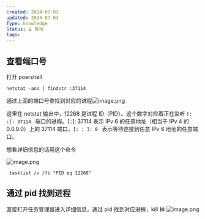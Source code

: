 ```yaml
---
created: 2024-07-03
updated: 2024-07-03
Type: knowledge
Status: ⌛️ 等待
tags:
---
```

## 查看端口号

打开 poershell

```shell
netstat -ano | findstr :37114
```

通过上面的端口号查找到对应的进程![image.png](https://obsidian-pic-1317906728.cos.ap-nanjing.myqcloud.com/obsidian/20240703140302.png)

这里在 netstat 输出中，12268 是进程 ID（PID）。这个数字对应着正在监听 `[: :]: 37114 ` 端口的进程。[::]: 37114 表示 IPv 6 的任意地址（相当于 IPv 4 的 0.0.0.0）上的 37114 端口，`[: : ]: 0 ` 表示等待连接到任意 IPv 6 地址的任意端口。


想看详细信息的话用这个命令

![image.png](https://obsidian-pic-1317906728.cos.ap-nanjing.myqcloud.com/obsidian/20240703140731.png)
```shell
 tasklist /v /fi "PID eq 12268"
```
## 通过 pid 找到进程

直接打开任务管理器进入详细信息，通过 pid 找到对应进程，kill 掉
![image.png](https://obsidian-pic-1317906728.cos.ap-nanjing.myqcloud.com/obsidian/20240703140642.png)


